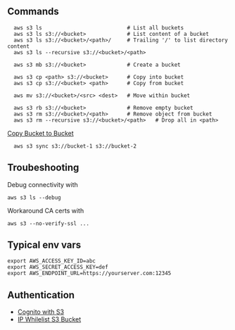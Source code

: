 ## Commands

      aws s3 ls                           # List all buckets
      aws s3 ls s3://<bucket>             # List content of a bucket
      aws s3 ls s3://<bucket>/<path>/     # Trailing '/' to list directory content
      aws s3 ls --recursive s3://<bucket>/<path>
      
      aws s3 mb s3://<bucket>             # Create a bucket
      
      aws s3 cp <path> s3://<bucket>      # Copy into bucket
      aws s3 cp s3://<bucket> <path>      # Copy from bucket
      
      aws mv s3://<bucket>/<src> <dest>   # Move within bucket
      
      aws s3 rb s3://<bucket>             # Remove empty bucket
      aws s3 rm s3://<bucket>/<path>      # Remove object from bucket
      aws s3 rm --recursive s3://<bucket>/<path>   # Drop all in <path>

[Copy Bucket to Bucket](https://www.reddit.com/r/aws/comments/87h38c/how_to_copy_existing_files_in_a_s3_bucket_to/)

      aws s3 sync s3://bucket-1 s3://bucket-2

## Troubeshooting

Debug connectivity with

    aws s3 ls --debug

Workaround CA certs with

    aws s3 --no-verify-ssl ...

## Typical env vars

    export AWS_ACCESS_KEY_ID=abc
    export AWS_SECRET_ACCESS_KEY=def
    export AWS_ENDPOINT_URL=https://yourserver.com:12345
      
## Authentication

- [Cognito with S3](https://www.reddit.com/r/aws/comments/8zh3lv/serving_s3_files_behind_cognito_authentication)
- [IP Whilelist S3 Bucket](https://docs.aws.amazon.com/AmazonS3/latest/dev/example-bucket-policies.html#example-bucket-policies-use-case-3)
